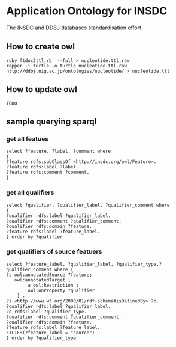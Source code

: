 Application Ontology for INSDC 
=====

The INSDC and DDBJ databases standardisation effort


## How to create owl

```
ruby ftdoc2ttl.rb  --full > nucleotide.ttl.raw
rapper -i turtle -o turtle nucleotide.ttl.raw http://ddbj.nig.ac.jp/ontologies/nucleotide/ > nucleotide.ttl
```

## How to update owl
```
TODO
```

## sample querying sparql
### get all featues

    select ?feature, ?label, ?comment where 
    {
    ?feature rdfs:subClassOf <http://insdc.org/owl/Feature>.
    ?feature rdfs:label ?label.
    ?feature rdfs:comment ?comment.
    }


### get all qualifiers

    select ?qualifier, ?qualifier_label, ?qualifier_comment where 
    {
    ?qualifier rdfs:label ?qualifier_label.
    ?qualifier rdfs:comment ?qualifier_comment.
    ?qualifier rdfs:domain ?feature.
    ?feature rdfs:label ?feature_label.
    } order by ?qualifier

### get qualifiers of source featuers

    select ?feature_label, ?qualifier_label, ?qualifier_type,?qualifier_comment where {
    ?s owl:annotatedSource ?feature;
       owl:annotatedTarget [
            a owl:Restriction ;
            owl:onProperty ?qualifier
        ] .
    ?s <http://www.w3.org/2000/01/rdf-schema#isDefinedBy> ?o.
    ?qualifier rdfs:label ?qualifier_label.
    ?o rdfs:label ?qualifier_type.
    ?qualifier rdfs:comment ?qualifier_comment.
    ?qualifier rdfs:domain ?feature.
    ?feature rdfs:label ?feature_label.
    FILTER(?feature_label = "source")
    } order by ?qualifier_type

